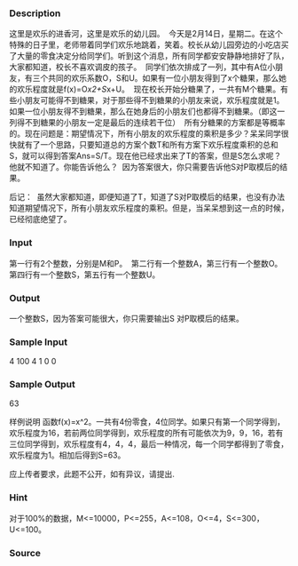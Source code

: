 
### Description
这里是欢乐的进香河，这里是欢乐的幼儿园。 
今天是2月14日，星期二。在这个特殊的日子里，老师带着同学们欢乐地跳着，笑着。校长从幼儿园旁边的小吃店买了大量的零食决定分给同学们。听到这个消息，所有同学都安安静静地排好了队，大家都知道，校长不喜欢调皮的孩子。 
同学们依次排成了一列，其中有A位小朋友，有三个共同的欢乐系数O，S和U。如果有一位小朋友得到了x个糖果，那么她的欢乐程度就是f(x)=O*x2+S*x+U。 
现在校长开始分糖果了，一共有M个糖果。有些小朋友可能得不到糖果，对于那些得不到糖果的小朋友来说，欢乐程度就是1。如果一位小朋友得不到糖果，那么在她身后的小朋友们也都得不到糖果。（即这一列得不到糖果的小朋友一定是最后的连续若干位） 
所有分糖果的方案都是等概率的。现在问题是：期望情况下，所有小朋友的欢乐程度的乘积是多少？呆呆同学很快就有了一个思路，只要知道总的方案个数T和所有方案下欢乐程度乘积的总和S，就可以得到答案Ans=S/T。现在他已经求出来了T的答案，但是S怎么求呢？他就不知道了。你能告诉他么？ 
因为答案很大，你只需要告诉他S对P取模后的结果。 

后记： 
虽然大家都知道，即便知道了T，知道了S对P取模后的结果，也没有办法知道期望情况下，所有小朋友欢乐程度的乘积。但是，当呆呆想到这一点的时候，已经彻底绝望了。 


### Input
第一行有2个整数，分别是M和P。 
第二行有一个整数A，第三行有一个整数O。 
第四行有一个整数S，第五行有一个整数U。 


### Output
一个整数S，因为答案可能很大，你只需要输出S 对P取模后的结果。 


### Sample Input
4 100 
4 
1 
0 
0 
### Sample Output
63 

样例说明 
函数f(x)=x^2。一共有4份零食，4位同学。如果只有第一个同学得到，欢乐程度为16，若前两位同学得到，欢乐程度的所有可能依次为9，9，16，若有三位同学得到，欢乐程度有4，4，4，最后一种情况，每一个同学都得到了零食，欢乐程度为1。相加后得到S=63。 

应上传者要求，此题不公开，如有异议，请提出.
### Hint
对于100%的数据，M<=10000，P<=255，A<=108，O<=4，S<=300，U<=100。 

### Source
